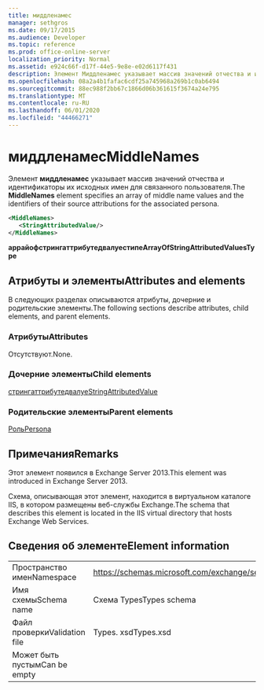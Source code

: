 ```yaml
---
title: миддленамес
manager: sethgros
ms.date: 09/17/2015
ms.audience: Developer
ms.topic: reference
ms.prod: office-online-server
localization_priority: Normal
ms.assetid: e924c66f-d17f-44e5-9e8e-e02d6117f431
description: Элемент Миддленамес указывает массив значений отчества и идентификаторы их исходных имен для связанного пользователя.
ms.openlocfilehash: 08a2a4b1fafac6cdf25a745968a269b1c0ab6494
ms.sourcegitcommit: 88ec988f2bb67c1866d06b361615f3674a24e795
ms.translationtype: MT
ms.contentlocale: ru-RU
ms.lasthandoff: 06/01/2020
ms.locfileid: "44466271"
---
```

# <a name="middlenames"></a><span data-ttu-id="225bf-103">миддленамес</span><span class="sxs-lookup"><span data-stu-id="225bf-103">MiddleNames</span></span>

<span data-ttu-id="225bf-104">Элемент **миддленамес** указывает массив значений отчества и идентификаторы их исходных имен для связанного пользователя.</span><span class="sxs-lookup"><span data-stu-id="225bf-104">The **MiddleNames** element specifies an array of middle name values and the identifiers of their source attributions for the associated persona.</span></span> 
  
```XML
<MiddleNames>
   <StringAttributedValue/>
</MiddleNames>
```

 <span data-ttu-id="225bf-105">**аррайофстрингаттрибутедвалуестипе**</span><span class="sxs-lookup"><span data-stu-id="225bf-105">**ArrayOfStringAttributedValuesType**</span></span>
## <a name="attributes-and-elements"></a><span data-ttu-id="225bf-106">Атрибуты и элементы</span><span class="sxs-lookup"><span data-stu-id="225bf-106">Attributes and elements</span></span>

<span data-ttu-id="225bf-107">В следующих разделах описываются атрибуты, дочерние и родительские элементы.</span><span class="sxs-lookup"><span data-stu-id="225bf-107">The following sections describe attributes, child elements, and parent elements.</span></span>
  
### <a name="attributes"></a><span data-ttu-id="225bf-108">Атрибуты</span><span class="sxs-lookup"><span data-stu-id="225bf-108">Attributes</span></span>

<span data-ttu-id="225bf-109">Отсутствуют.</span><span class="sxs-lookup"><span data-stu-id="225bf-109">None.</span></span>
  
### <a name="child-elements"></a><span data-ttu-id="225bf-110">Дочерние элементы</span><span class="sxs-lookup"><span data-stu-id="225bf-110">Child elements</span></span>

[<span data-ttu-id="225bf-111">стрингаттрибутедвалуе</span><span class="sxs-lookup"><span data-stu-id="225bf-111">StringAttributedValue</span></span>](stringattributedvalue.md)
  
### <a name="parent-elements"></a><span data-ttu-id="225bf-112">Родительские элементы</span><span class="sxs-lookup"><span data-stu-id="225bf-112">Parent elements</span></span>

[<span data-ttu-id="225bf-113">Роль</span><span class="sxs-lookup"><span data-stu-id="225bf-113">Persona</span></span>](persona.md)
  
## <a name="remarks"></a><span data-ttu-id="225bf-114">Примечания</span><span class="sxs-lookup"><span data-stu-id="225bf-114">Remarks</span></span>

<span data-ttu-id="225bf-115">Этот элемент появился в Exchange Server 2013.</span><span class="sxs-lookup"><span data-stu-id="225bf-115">This element was introduced in Exchange Server 2013.</span></span>
  
<span data-ttu-id="225bf-116">Схема, описывающая этот элемент, находится в виртуальном каталоге IIS, в котором размещены веб-службы Exchange.</span><span class="sxs-lookup"><span data-stu-id="225bf-116">The schema that describes this element is located in the IIS virtual directory that hosts Exchange Web Services.</span></span>
  
## <a name="element-information"></a><span data-ttu-id="225bf-117">Сведения об элементе</span><span class="sxs-lookup"><span data-stu-id="225bf-117">Element information</span></span>

|||
|:-----|:-----|
|<span data-ttu-id="225bf-118">Пространство имен</span><span class="sxs-lookup"><span data-stu-id="225bf-118">Namespace</span></span>  <br/> |https://schemas.microsoft.com/exchange/services/2006/types  <br/> |
|<span data-ttu-id="225bf-119">Имя схемы</span><span class="sxs-lookup"><span data-stu-id="225bf-119">Schema name</span></span>  <br/> |<span data-ttu-id="225bf-120">Схема Types</span><span class="sxs-lookup"><span data-stu-id="225bf-120">Types schema</span></span>  <br/> |
|<span data-ttu-id="225bf-121">Файл проверки</span><span class="sxs-lookup"><span data-stu-id="225bf-121">Validation file</span></span>  <br/> |<span data-ttu-id="225bf-122">Types. xsd</span><span class="sxs-lookup"><span data-stu-id="225bf-122">Types.xsd</span></span>  <br/> |
|<span data-ttu-id="225bf-123">Может быть пустым</span><span class="sxs-lookup"><span data-stu-id="225bf-123">Can be empty</span></span>  <br/> ||
   

